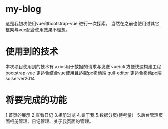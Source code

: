 # my-blog
这是我初次使用vue和bootstrap-vue 进行一次探索。
当然在之前也使用过其它框架与vue配合使用效果不理想。
# 使用到的技术
本次项目使用到的技术有
axios用于数据的请求与发送
vue/cli 方便快速构建工程
bootstrap-vue 更适合结合vue使用且适配pc移动端
qull-editor 更适合移动pc端
sqlserver2014
# 将要完成的功能
1.首页的展示
2.查看日记
3.相册浏览
4.关于我
5.数据分页(待考量）
5.后台管理页面相册管理、日记管理、关于我页面的管理。
